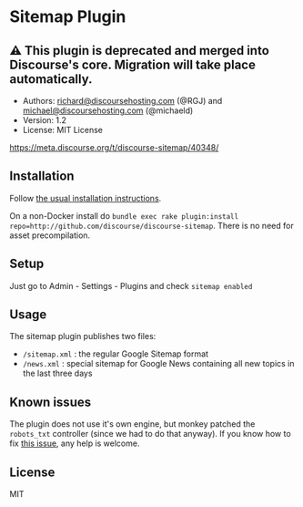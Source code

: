 # Sitemap Plugin

## :warning: This plugin is deprecated and merged into Discourse's core. Migration will take place automatically.

* Authors: richard@discoursehosting.com (@RGJ) and michael@discoursehosting.com (@michaeld)
* Version: 1.2
* License: MIT License

https://meta.discourse.org/t/discourse-sitemap/40348/

## Installation

Follow [the usual installation instructions](https://meta.discourse.org/t/install-plugins-in-discourse/19157).

On a non-Docker install do `bundle exec rake plugin:install repo=http://github.com/discourse/discourse-sitemap`. There is no need for asset precompilation.

## Setup 

Just go to Admin - Settings - Plugins and check `sitemap enabled`

## Usage 

The sitemap plugin publishes two files:

* `/sitemap.xml` : the regular Google Sitemap format
* `/news.xml` : special sitemap for Google News containing all new topics in the last three days

## Known issues

The plugin does not use it's own engine, but monkey patched the `robots_txt` controller (since we had to do that anyway).
If you know how to fix [this issue](https://meta.discourse.org/t/help-wanted-on-plugin-controller/40258), any help is welcome.

## License

MIT

